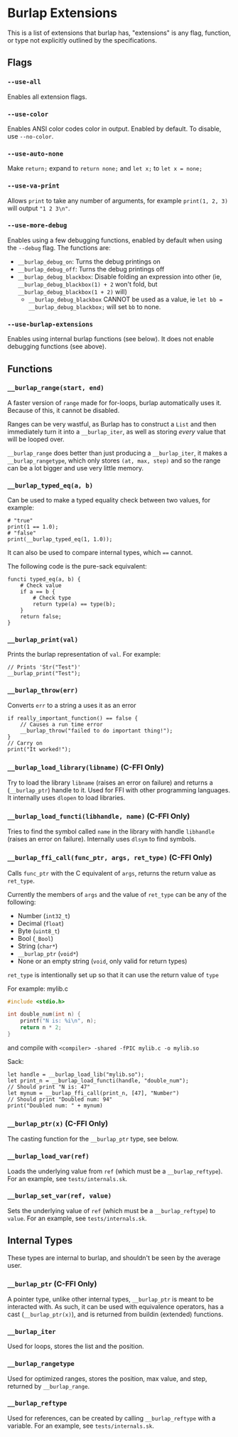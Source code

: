 # Burlap Extensions

This is a list of extensions that burlap has, "extensions" is any flag, function, or type not explicitly outlined by the specifications.

## Flags

### `--use-all`

Enables all extension flags.

### `--use-color`

Enables ANSI color codes color in output. Enabled by default. To disable, use `--no-color`.

### `--use-auto-none`

Make `return;` expand to `return none;` and `let x;` to `let x = none;`

### `--use-va-print`

Allows `print` to take any number of arguments, for example `print(1, 2, 3)` will output `"1 2 3\n"`.

### `--use-more-debug`

Enables using a few debugging functions, enabled by default when using the `--debug` flag.
The functions are:

- `__burlap_debug_on`: Turns the debug printings on
- `__burlap_debug_off`: Turns the debug printings off
- `__burlap_debug_blackbox`: Disable folding an expression into other (ie, `__burlap_debug_blackbox(1) + 2` won't fold, but `__burlap_debug_blackbox(1 + 2)` will)
  - `__burlap_debug_blackbox` CANNOT be used as a value, ie `let bb = __burlap_debug_blackbox;` will set `bb` to none.

### `--use-burlap-extensions`

Enables using internal burlap functions (see below). It does not enable debugging functions (see above).

## Functions

### `__burlap_range(start, end)`

A faster version of `range` made for for-loops, burlap automatically uses it. Because of this, it cannot be disabled.

Ranges can be very wastful, as Burlap has to construct a `List` and then immediately turn it into a `__burlap_iter`, as well as storing *every* value that will be looped over.

`__burlap_range` does better than just producing a `__burlap_iter`, it makes a `__burlap_rangetype`, which only stores `(at, max, step)` and so the range can be a lot bigger and use very little memory.

### `__burlap_typed_eq(a, b)`

Can be used to make a typed equality check between two values, for example:
```
# "true"
print(1 == 1.0);
# "false"
print(__burlap_typed_eq(1, 1.0));
```

It can also be used to compare internal types, which `==` cannot.

The following code is the pure-sack equivalent:
```
functi typed_eq(a, b) {
    # Check value
    if a == b {
        # Check type
        return type(a) == type(b);
    }
    return false;
}
```

### `__burlap_print(val)`

Prints the burlap representation of `val`. For example:
```
// Prints 'Str("Test")'
__burlap_print("Test");
```

### `__burlap_throw(err)`

Converts `err` to a string a uses it as an error
```
if really_important_function() == false {
    // Causes a run time error
    __burlap_throw("failed to do important thing!");
}
// Carry on
print("It worked!");
```

### `__burlap_load_library(libname)` (C-FFI Only)

Try to load the library `libname` (raises an error on failure) and returns a (`__burlap_ptr`) handle to it. Used for FFI with other programming languages. It internally uses `dlopen` to load libraries. 

### `__burlap_load_functi(libhandle, name)` (C-FFI Only)

Tries to find the symbol called `name` in the library with handle `libhandle` (raises an error on failure). Internally uses `dlsym` to find symbols.

### `__burlap_ffi_call(func_ptr, args, ret_type)` (C-FFI Only)

Calls `func_ptr` with the C equivalent of `args`, returns the return value as `ret_type`.

Currently the members of `args` and the value of `ret_type` can be any of the following:
- Number (`int32_t`)
- Decimal (`float`)
- Byte (`uint8_t`)
- Bool (`_Bool`)
- String (`char*`)
- `__burlap_ptr` (`void*`)
- None or an empty string (`void`, only valid for return types)

`ret_type` is intentionally set up so that it can use the return value of `type`

For example:
mylib.c
```c
#include <stdio.h>

int double_num(int n) {
    printf("N is: %i\n", n);
    return n * 2;
}
```
and compile with `<compiler> -shared -fPIC mylib.c -o mylib.so`

Sack:
```
let handle = __burlap_load_lib("mylib.so");
let print_n = __burlap_load_functi(handle, "double_num");
// Should print "N is: 47"
let mynum = __burlap_ffi_call(print_n, [47], "Number")
// Should print "Doubled num: 94"
print("Doubled num: " + mynum)
```

### `__burlap_ptr(x)` (C-FFI Only)

The casting function for the `__burlap_ptr` type, see below.

### `__burlap_load_var(ref)`

Loads the underlying value from `ref` (which must be a `__burlap_reftype`). For an example, see `tests/internals.sk`.

### `__burlap_set_var(ref, value)`

Sets the underlying value of `ref` (which must be a `__burlap_reftype`) to `value`. For an example, see `tests/internals.sk`.

## Internal Types

These types are internal to burlap, and shouldn't be seen by the average user.

### `__burlap_ptr` (C-FFI Only)

A pointer type, unlike other internal types, `__burlap_ptr` is meant to be interacted with. As such, it can be used with equivalence operators, has a cast (`__burlap_ptr(x)`), and is returned from buildin (extended) functions.

### `__burlap_iter`

Used for loops, stores the list and the position.

### `__burlap_rangetype`

Used for optimized ranges, stores the position, max value, and step, returned by `__burlap_range`.

### `__burlap_reftype`

Used for references, can be created by calling `__burlap_reftype` with a variable. For an example, see `tests/internals.sk`.
